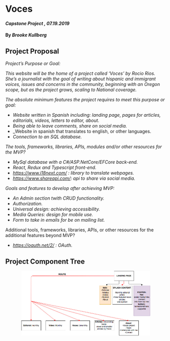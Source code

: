 # Voces

#### _Capstone Project , 07.19.2019_

#### By _Brooke Kullberg_

## Project Proposal

_Project’s Purpose or Goal:_ 

_This website will be the home of a project called ‘Voces’ by Rocio Rios. She’s a journalist with the goal of writing about hispanic and immigrant voices, issues and concerns in the community, beginning with an Oregon scope, but as the project grows, scaling to National coverage._

_The absolute minimum features the project requires to meet this purpose or goal:_

* _Website written in Spanish including: landing page, pages for articles, editorials, videos, letters to editor, about._
* _Being able to leave comments, share on social media._
* _Website in spanish that translates to english, or other languages.
* _Connection to an SQL database._

_The tools, frameworks, libraries, APIs, modules and/or other resources for the MVP?_

* _MySql database with a C#/ASP.NetCore/EFCore back-end._
* _React, Redux and Typescript front-end._
* _https://www.i18next.com/ : library to translate webpages._
* _https://www.shareapi.com/: api to share via social media._


_Goals and features to develop after achieving MVP:_

* _An Admin section twith CRUD functionality._
* _Authorization._
* _Universal design: achieving accessibility._ 
* _Media Queries: design for mobile use._
* _Form to take in emails for be on mailing list._

Additional tools, frameworks, libraries, APIs, or other resources for the additional features beyond MVP?

* _https://oauth.net/2/ : OAuth._

## Project Component Tree

<p align="center">
  <img src="./VocesComponentTree.jpg" alt="image of component structure" height="80%" width="80%">
</p>

